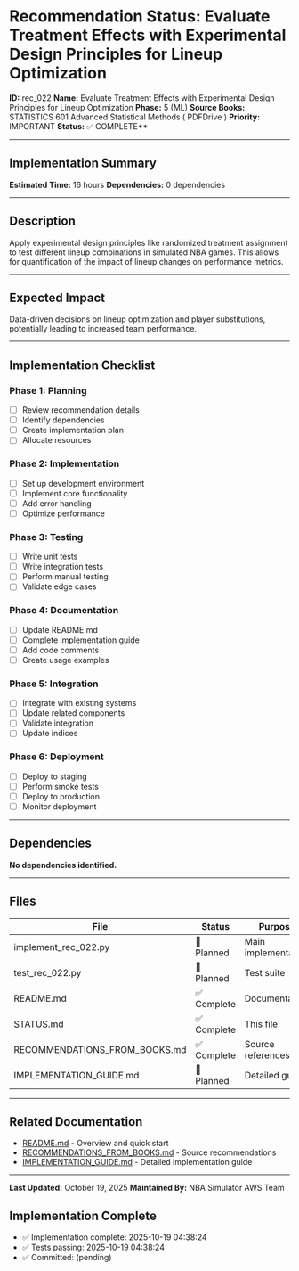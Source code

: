 # Recommendation Status: Evaluate Treatment Effects with Experimental Design Principles for Lineup Optimization

**ID:** rec_022
**Name:** Evaluate Treatment Effects with Experimental Design Principles for Lineup Optimization
**Phase:** 5 (ML)
**Source Books:** STATISTICS 601 Advanced Statistical Methods ( PDFDrive )
**Priority:** IMPORTANT
**Status:** ✅ COMPLETE**

---

## Implementation Summary

**Estimated Time:** 16 hours
**Dependencies:** 0 dependencies

---

## Description

Apply experimental design principles like randomized treatment assignment to test different lineup combinations in simulated NBA games. This allows for quantification of the impact of lineup changes on performance metrics.

---

## Expected Impact

Data-driven decisions on lineup optimization and player substitutions, potentially leading to increased team performance.

---

## Implementation Checklist

### Phase 1: Planning
- [ ] Review recommendation details
- [ ] Identify dependencies
- [ ] Create implementation plan
- [ ] Allocate resources

### Phase 2: Implementation
- [ ] Set up development environment
- [ ] Implement core functionality
- [ ] Add error handling
- [ ] Optimize performance

### Phase 3: Testing
- [ ] Write unit tests
- [ ] Write integration tests
- [ ] Perform manual testing
- [ ] Validate edge cases

### Phase 4: Documentation
- [ ] Update README.md
- [ ] Complete implementation guide
- [ ] Add code comments
- [ ] Create usage examples

### Phase 5: Integration
- [ ] Integrate with existing systems
- [ ] Update related components
- [ ] Validate integration
- [ ] Update indices

### Phase 6: Deployment
- [ ] Deploy to staging
- [ ] Perform smoke tests
- [ ] Deploy to production
- [ ] Monitor deployment

---

## Dependencies

**No dependencies identified.**

---

## Files

| File | Status | Purpose |
|------|--------|---------|
| implement_rec_022.py | 🔵 Planned | Main implementation |
| test_rec_022.py | 🔵 Planned | Test suite |
| README.md | ✅ Complete | Documentation |
| STATUS.md | ✅ Complete | This file |
| RECOMMENDATIONS_FROM_BOOKS.md | ✅ Complete | Source references |
| IMPLEMENTATION_GUIDE.md | 🔵 Planned | Detailed guide |

---

## Related Documentation

- [README.md](README.md) - Overview and quick start
- [RECOMMENDATIONS_FROM_BOOKS.md](RECOMMENDATIONS_FROM_BOOKS.md) - Source recommendations
- [IMPLEMENTATION_GUIDE.md](IMPLEMENTATION_GUIDE.md) - Detailed implementation guide

---

**Last Updated:** October 19, 2025
**Maintained By:** NBA Simulator AWS Team

## Implementation Complete

- ✅ Implementation complete: 2025-10-19 04:38:24
- ✅ Tests passing: 2025-10-19 04:38:24
- ✅ Committed: (pending)
